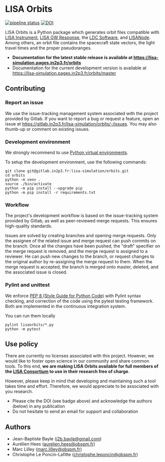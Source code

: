 # LISA Orbits

[![pipeline status](https://gitlab.in2p3.fr/lisa-simulation/orbits/badges/master/pipeline.svg)](https://gitlab.in2p3.fr/lisa-simulation/orbits/-/commits/master)
[![DOI](https://zenodo.org/badge/doi/10.5281/zenodo.6412992.svg)](https://doi.org/10.5281/zenodo.6412992)


LISA Orbits is a Python package which generates orbit files compatible with [LISA Instrument](https://gitlab.in2p3.fr/lisa-simulation/instrument), [LISA GW Response](https://gitlab.in2p3.fr/lisa-simulation/orbits), the [LDC Software](https://lisa-ldc.lal.in2p3.fr/code), and [LISANode](https://gitlab.in2p3.fr/j2b.bayle/LISANode). Among others, an orbit file contains the spacecraft state vectors, the light travel times and the proper pseudoranges.

* **Documentation for the latest stable release is available at <https://lisa-simulation.pages.in2p3.fr/orbits>**
* Documentation for the current development version is available at <https://lisa-simulation.pages.in2p3.fr/orbits/master>

## Contributing

### Report an issue

We use the issue-tracking management system associated with the project provided by Gitlab. If you want to report a bug or request a feature, open an issue at <https://gitlab.in2p3.fr/lisa-simulation/orbits/-/issues>. You may also thumb-up or comment on existing issues.

### Development environment

We strongly recommend to use [Python virtual environments](https://docs.python.org/3/tutorial/venv.html).

To setup the development environment, use the following commands:

```shell
git clone git@gitlab.in2p3.fr:lisa-simulation/orbits.git
cd orbits
python -m venv .
source ./bin/activate
python -m pip install --upgrade pip
python -m pip install -r requirements.txt
```

### Workflow

The project's development workflow is based on the issue-tracking system provided by Gitlab, as well as peer-reviewed merge requests. This ensures high-quality standards.

Issues are solved by creating branches and opening merge requests. Only the assignee of the related issue and merge request can push commits on the branch. Once all the changes have been pushed, the "draft" specifier on the merge request is removed, and the merge request is assigned to a reviewer. He can push new changes to the branch, or request changes to the original author by re-assigning the merge request to them. When the merge request is accepted, the branch is merged onto master, deleted, and the associated issue is closed.

### Pylint and unittest

We enforce [PEP 8 (Style Guide for Python Code)](https://www.python.org/dev/peps/pep-0008/) with Pylint syntax checking, and correction of the code using the pytest testing framework. Both are implemented in the continuous integration system.

You can run them locally

```shell
pylint lisaorbits/*.py
python -m pytest
```

## Use policy

There are currently no licenses associated with this project. However, we would like to foster open science in our community and share common tools. To this end, **we are making LISA Orbits available for full members of the [LISA Consortium](https://www.elisascience.org) to use in their research free of charge**.

However, please keep in mind that developing and maintaining such a tool takes time and effort. Therefore, we would appreciate to be associated with you research.

* Please cite the DOI (see badge above) and acknowledge the authors (below) in any publication
* Do not hesitate to send an email for support and collaboration

## Authors

* Jean-Baptiste Bayle (j2b.bayle@gmail.com)
* Aurélien Hees (aurelien.hees@obspm.fr)
* Marc Lilley (marc.lilley@obspm.fr)
* Christophe Le Poncin-Lafitte (christophe.leponcin@obspm.fr)
